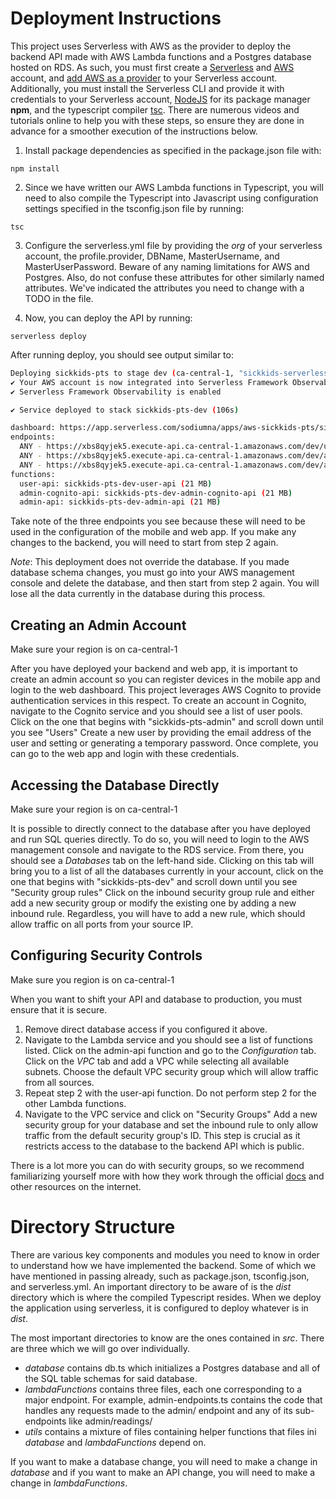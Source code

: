 # Deployment Instructions

This project uses Serverless with AWS as the provider to deploy the backend API made with AWS Lambda functions and a Postgres database hosted on RDS. As such, you must first create a [Serverless](https://www.serverless.com/) and [AWS](https://aws.amazon.com/console/) account, and [add AWS as a provider](https://www.serverless.com/framework/docs/guides/providers) to your Serverless account. Additionally, you must install the Serverless CLI and provide it with credentials to your Serverless account, [NodeJS](https://nodejs.org/en/download) for its package manager **npm**, and the typescript compiler [tsc](https://www.typescriptlang.org/download). There are numerous videos and tutorials online to help you with these steps, so ensure they are done in advance for a smoother execution of the instructions below.

1. Install package dependencies as specified in the package.json file with:

```
npm install
```

2. Since we have written our AWS Lambda functions in Typescript, you will need to also compile the Typescript into Javascript using configuration settings specified in the tsconfig.json file by running:

```
tsc
```

3. Configure the serverless.yml file by providing the *org* of your serverless account, the profile.provider, DBName, MasterUsername, and MasterUserPassword. Beware of any naming limitations for AWS and Postgres. Also, do not confuse these attributes for other similarly named attributes. We've indicated the attributes you need to change with a TODO in the file.

4. Now, you can deploy the API by running:

```
serverless deploy
```

After running deploy, you should see output similar to:

```bash
Deploying sickkids-pts to stage dev (ca-central-1, "sickkids-serverless-user" provider)
✔ Your AWS account is now integrated into Serverless Framework Observability
✔ Serverless Framework Observability is enabled

✔ Service deployed to stack sickkids-pts-dev (106s)

dashboard: https://app.serverless.com/sodiumna/apps/aws-sickkids-pts/sickkids-pts/dev/ca-central-1
endpoints:
  ANY - https://xbs8qyjek5.execute-api.ca-central-1.amazonaws.com/dev/users/{param+}
  ANY - https://xbs8qyjek5.execute-api.ca-central-1.amazonaws.com/dev/admin-cognito/{param+}
  ANY - https://xbs8qyjek5.execute-api.ca-central-1.amazonaws.com/dev/admin/{param+}
functions:
  user-api: sickkids-pts-dev-user-api (21 MB)
  admin-cognito-api: sickkids-pts-dev-admin-cognito-api (21 MB)
  admin-api: sickkids-pts-dev-admin-api (21 MB)
```

Take note of the three endpoints you see because these will need to be used in the configuration of the mobile and web app. If you make any changes to the backend, you will need to start from step 2 again.

*Note*: This deployment does not override the database. If you made database schema changes, you must go into your AWS management console and delete the database, and then start from step 2 again. You will lose all the data currently in the database during this process.

## Creating an Admin Account

Make sure your region is on ca-central-1

After you have deployed your backend and web app, it is important to create an admin account so you can register devices in the mobile app and login to the web dashboard. This project leverages AWS Cognito to provide authentication services in this respect. To create an account in Cognito, navigate to the Cognito service and you should see a list of user pools. Click on the one that begins with "sickkids-pts-admin" and scroll down until you see "Users" Create a new user by providing the email address of the user and setting or generating a temporary password. Once complete, you can go to the web app and login with these credentials.

## Accessing the Database Directly

Make sure your region is on ca-central-1

It is possible to directly connect to the database after you have deployed and run SQL queries directly. To do so, you will need to login to the AWS management console and navigate to the RDS service. From there, you should see a *Databases* tab on the left-hand side. Clicking on this tab will bring you to a list of all the databases currently in your account, click on the one that begins with "sickkids-pts-dev" and scroll down until you see "Security group rules" Click on the inbound security group rule and either add a new security group or modify the existing one by adding a new inbound rule. Regardless, you will have to add a new rule, which should allow traffic on all ports from your source IP.

## Configuring Security Controls

Make sure you region is on ca-central-1

When you want to shift your API and database to production, you must ensure that it is secure.
1. Remove direct database access if you configured it above.
2. Navigate to the Lambda service and you should see a list of functions listed. Click on the admin-api function and go to the *Configuration* tab. Click on the *VPC* tab and add a VPC while selecting all available subnets. Choose the default VPC security group which will allow traffic from all sources.
3. Repeat step 2 with the user-api function. Do not perform step 2 for the other Lambda functions.
4. Navigate to the VPC service and click on "Security Groups" Add a new security group for your database and set the inbound rule to only allow traffic from the default security group's ID. This step is crucial as it restricts access to the database to the backend API which is public.

There is a lot more you can do with security groups, so we recommend familiarizing yourself more with how they work through the official [docs](https://docs.aws.amazon.com/vpc/latest/userguide/vpc-security-groups.html) and other resources on the internet.

# Directory Structure

There are various key components and modules you need to know in order to understand how we have implemented the backend. Some of which we have mentioned in passing already, such as package.json, tsconfig.json, and serverless.yml. An important directory to be aware of is the *dist* directory which is where the compiled Typescript resides. When we deploy the application using serverless, it is configured to deploy whatever is in *dist*.

The most important directories to know are the ones contained in *src*. There are three which we will go over individually.
- *database* contains db.ts which initializes a Postgres database and all of the SQL table schemas for said database.
- *lambdaFunctions* contains three files, each one corresponding to a major endpoint. For example, admin-endpoints.ts contains the code that handles any requests made to the admin/ endpoint and any of its sub-endpoints like admin/readings/
- *utils* contains a mixture of files containing helper functions that files ini *database* and *lambdaFunctions* depend on.

If you want to make a database change, you will need to make a change in *database* and if you want to make an API change, you will need to make a change in *lambdaFunctions*.